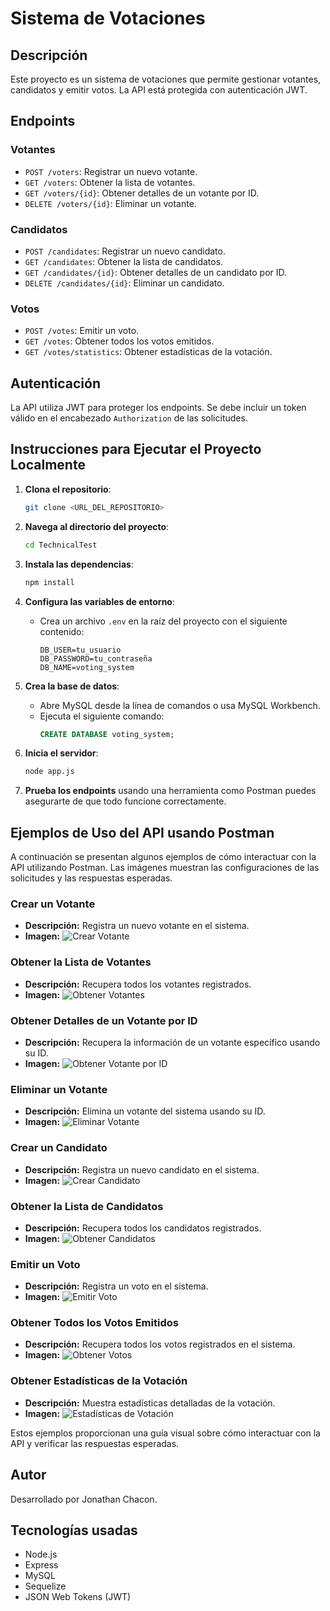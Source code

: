 # Sistema de Votaciones

## Descripción
Este proyecto es un sistema de votaciones que permite gestionar votantes, candidatos y emitir votos. La API está protegida con autenticación JWT.

## Endpoints

### Votantes
- `POST /voters`: Registrar un nuevo votante.
- `GET /voters`: Obtener la lista de votantes.
- `GET /voters/{id}`: Obtener detalles de un votante por ID.
- `DELETE /voters/{id}`: Eliminar un votante.

### Candidatos
- `POST /candidates`: Registrar un nuevo candidato.
- `GET /candidates`: Obtener la lista de candidatos.
- `GET /candidates/{id}`: Obtener detalles de un candidato por ID.
- `DELETE /candidates/{id}`: Eliminar un candidato.

### Votos
- `POST /votes`: Emitir un voto.
- `GET /votes`: Obtener todos los votos emitidos.
- `GET /votes/statistics`: Obtener estadísticas de la votación.

## Autenticación
La API utiliza JWT para proteger los endpoints. Se debe incluir un token válido en el encabezado `Authorization` de las solicitudes.

## Instrucciones para Ejecutar el Proyecto Localmente

1. **Clona el repositorio**:
   ```bash
   git clone <URL_DEL_REPOSITORIO>
   ```

2. **Navega al directorio del proyecto**:
   ```bash
   cd TechnicalTest
   ```

3. **Instala las dependencias**:
   ```bash
   npm install
   ```

4. **Configura las variables de entorno**:
   - Crea un archivo `.env` en la raíz del proyecto con el siguiente contenido:
     ```
     DB_USER=tu_usuario
     DB_PASSWORD=tu_contraseña
     DB_NAME=voting_system
     ```

5. **Crea la base de datos**:
   - Abre MySQL desde la línea de comandos o usa MySQL Workbench.
   - Ejecuta el siguiente comando:
     ```sql
     CREATE DATABASE voting_system;
     ```

6. **Inicia el servidor**:
   ```bash
   node app.js
   ```

7. **Prueba los endpoints** usando una herramienta como Postman puedes asegurarte de que todo funcione correctamente.

## Ejemplos de Uso del API usando Postman

A continuación se presentan algunos ejemplos de cómo interactuar con la API utilizando Postman. Las imágenes muestran las configuraciones de las solicitudes y las respuestas esperadas.

### Crear un Votante
- **Descripción:** Registra un nuevo votante en el sistema.
- **Imagen:** ![Crear Votante](assets/images/VotersCreate.png)

### Obtener la Lista de Votantes
- **Descripción:** Recupera todos los votantes registrados.
- **Imagen:** ![Obtener Votantes](assets/images/GetVoters.png)

### Obtener Detalles de un Votante por ID
- **Descripción:** Recupera la información de un votante específico usando su ID.
- **Imagen:** ![Obtener Votante por ID](assets/images/GetVotersByID.png)

### Eliminar un Votante
- **Descripción:** Elimina un votante del sistema usando su ID.
- **Imagen:** ![Eliminar Votante](assets/images/VotersDelete.png)

### Crear un Candidato
- **Descripción:** Registra un nuevo candidato en el sistema.
- **Imagen:** ![Crear Candidato](assets/images/CandidateCreate.png)

### Obtener la Lista de Candidatos
- **Descripción:** Recupera todos los candidatos registrados.
- **Imagen:** ![Obtener Candidatos](assets/images/GetCandidates.png)

### Emitir un Voto
- **Descripción:** Registra un voto en el sistema.
- **Imagen:** ![Emitir Voto](assets/images/VotesCreate.png)

### Obtener Todos los Votos Emitidos
- **Descripción:** Recupera todos los votos registrados en el sistema.
- **Imagen:** ![Obtener Votos](assets/images/GetVotes.png)

### Obtener Estadísticas de la Votación
- **Descripción:** Muestra estadísticas detalladas de la votación.
- **Imagen:** ![Estadísticas de Votación](assets/images/VotesStatistics.png)

Estos ejemplos proporcionan una guía visual sobre cómo interactuar con la API y verificar las respuestas esperadas. 

## Autor
Desarrollado por Jonathan Chacon.


## Tecnologías usadas
- Node.js
- Express
- MySQL
- Sequelize
- JSON Web Tokens (JWT)